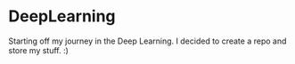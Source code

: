 # DeepLearning
Starting off my journey in the Deep Learning. I decided to create a repo and store my stuff. :)
